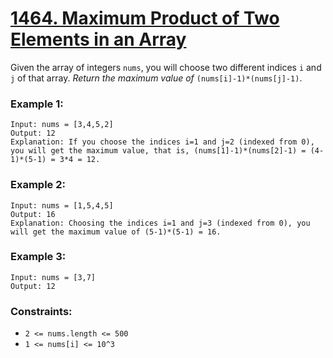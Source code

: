 # [1464. Maximum Product of Two Elements in an Array](https://leetcode.com/problems/maximum-product-of-two-elements-in-an-array/)

Given the array of integers `nums`, you will choose two different indices `i` and `j` of that array. _Return the maximum value of_ `(nums[i]-1)*(nums[j]-1)`.

### Example 1:
```
Input: nums = [3,4,5,2]
Output: 12 
Explanation: If you choose the indices i=1 and j=2 (indexed from 0), you will get the maximum value, that is, (nums[1]-1)*(nums[2]-1) = (4-1)*(5-1) = 3*4 = 12. 
```

### Example 2:
```
Input: nums = [1,5,4,5]
Output: 16
Explanation: Choosing the indices i=1 and j=3 (indexed from 0), you will get the maximum value of (5-1)*(5-1) = 16.
```

### Example 3:
```
Input: nums = [3,7]
Output: 12
```

### Constraints:
- `2 <= nums.length <= 500`
- `1 <= nums[i] <= 10^3`

